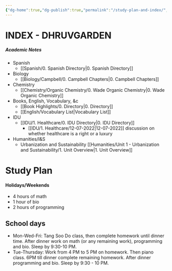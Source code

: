 ```yaml
---
{"dg-home":true,"dg-publish":true,"permalink":"/study-plan-and-index/","tags":"gardenEntry","dgHomeLink":true,"dgPassFrontmatter":true}
---
```


# INDEX - DHRUVGARDEN
##### Academic Notes
- Spanish
	- [[Spanish/0. Spanish Directory|0. Spanish Directory]]
- Biology
	- [[Biology/Campbell/0. Campbell Chapters|0. Campbell Chapters]]
- Chemistry
	- [[Chemistry/Organic Chemistry/0. Wade Organic Chemistry|0. Wade Organic Chemistry]]
- Books, English, Vocabulary, &c
	- [[Book Highlights/0. Directory|0. Directory]]
	- [[English/Vocabulary List|Vocabulary List]]
- IDU
	- [[IDU/1. Healthcare/0. IDU Directory|0. IDU Directory]]
		- [[IDU/1. Healthcare/12-07-2022|12-07-2022]] discussion on whether healthcare is a right or a luxury
- Humanities/I&S
	- Urbanization and Sustainability [[Humanities/Unit 1 - Urbanization and Sustainability/1. Unit Overview|1. Unit Overview]]

# Study Plan
#### Holidays/Weekends
- 4  hours of math 
- 1 hour of bio
- 2 hours of programming

## School days
- Mon-Wed-Fri: Tang Soo Do class, then complete homework until dinner time. After dinner work on math (or any remaining work), programming and bio. Sleep by 9:30-10 PM.
- Tue-Thursday: Work from 4 PM to 5 PM on homework. Then piano class. 6PM till dinner complete remaining homework. After dinner programming and bio. Sleep by 9:30 - 10 PM.



